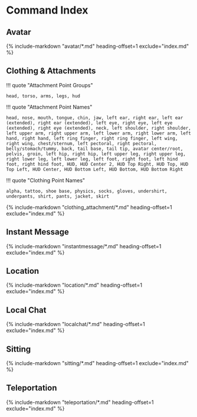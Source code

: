 # Command Index

## Avatar

{%
   include-markdown "avatar/*.md"
   heading-offset=1
   exclude="index.md"
%}

## Clothing & Attachments

!!! quote "Attachment Point Groups"

    head, torso, arms, legs, hud

!!! quote "Attachment Point Names"

    head, nose, mouth, tongue, chin, jaw, left ear, right ear, left ear (extended), right ear (extended), left eye, right eye, left eye (extended), right eye (extended), neck, left shoulder, right shoulder, left upper arm, right upper arm, left lower arm, right lower arm, left hand, right hand, left ring finger, right ring finger, left wing, right wing, chest/sternum, left pectoral, right pectoral, belly/stomach/tummy, back, tail base, tail tip, avatar center/root, pelvis, groin, left hip, right hip, left upper leg, right upper leg, right lower leg, left lower leg, left foot, right foot, left hind foot, right hind foot, HUD, HUD Center 2, HUD Top Right, HUD Top, HUD Top Left, HUD Center, HUD Bottom Left, HUD Bottom, HUD Bottom Right

!!! quote "Clothing Point Names"

    alpha, tattoo, shoe base, physics, socks, gloves, undershirt, underpants, shirt, pants, jacket, skirt

{%
   include-markdown "clothing_attachment/*.md"
   heading-offset=1
   exclude="index.md"
%}

## Instant Message

{%
   include-markdown "instantmessage/*.md"
   heading-offset=1
   exclude="index.md"
%}

## Location

{%
   include-markdown "location/*.md"
   heading-offset=1
   exclude="index.md"
%}

## Local Chat

{%
   include-markdown "localchat/*.md"
   heading-offset=1
   exclude="index.md"
%}

## Sitting

{%
   include-markdown "sitting/*.md"
   heading-offset=1
   exclude="index.md"
%}

## Teleportation

{%
   include-markdown "teleportation/*.md"
   heading-offset=1
   exclude="index.md"
%}
